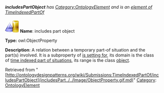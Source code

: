 ___includesPartObject__ has [Category:OntologyElement](../../Category/OntologyElement.md "Category:OntologyElement") and is an [element of](../../Property/ElementOf.md "Property:ElementOf") [TimeIndexedPartOf](../../Submissions/TimeIndexedPartOf.md "Submissions:TimeIndexedPartOf")_


  




[![ObjectProperty](../../images/thumb/c/c3/ObjectProperty.gif/45px-ObjectProperty.gif)](../../Image/ObjectProperty.gif.md "ObjectProperty")
__Name__: includes part object 


__Type:__ owl:ObjectProperty 


__Description__: A relation between a temporary part-of situation and the part(s) involved. It is a subproperty of  [is setting for](../../Submissions/Situation/isSettingFor.md "Submissions:Situation/isSettingFor"), its domain is the class of  [time indexed part of situations](../../Submissions/TimeIndexedPartOf.md "Submissions:TimeIndexedPartOf/TimeIndexedPartOf"), its range is the class  [object](../../Image/ObjectProperty.gif.md "Submissions:TimeIndexedPartOf/Object"). 





Retrieved from "[http://ontologydesignpatterns.org/wiki/Submissions:TimeIndexedPartOf/includesPartObject](includesPart../../Image/ObjectProperty.gif.md)"
 [Category](http://ontologydesignpatterns.org/wiki/Special:Categories "Special:Categories"): [OntologyElement](../../Category/OntologyElement.md "Category:OntologyElement")